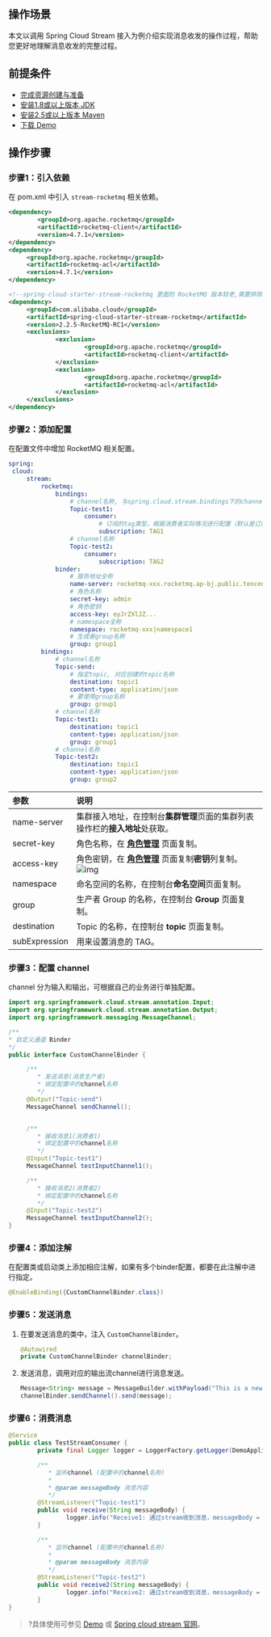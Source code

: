 ## 操作场景

本文以调用 Spring Cloud Stream 接入为例介绍实现消息收发的操作过程，帮助您更好地理解消息收发的完整过程。

## 前提条件

- [完成资源创建与准备](https://cloud.tencent.com/document/product/1495/61829)
- [安装1.8或以上版本 JDK](https://www.oracle.com/java/technologies/javase-downloads.html)
- [安装2.5或以上版本 Maven](http://maven.apache.org/download.cgi#)
- [下载 Demo](https://tdmq-document-1306598660.cos.ap-nanjing.myqcloud.com/%E5%85%AC%E6%9C%89%E4%BA%91demo/rocketmq/tdmq-rocketmq-springcloud-stream-demo.zip)

## 操作步骤
### 步骤1：引入依赖
在 pom.xml 中引入 `stream-rocketmq` 相关依赖。
```xml
<dependency>
		<groupId>org.apache.rocketmq</groupId>
		<artifactId>rocketmq-client</artifactId>
		<version>4.7.1</version>
</dependency>
<dependency>
	 <groupId>org.apache.rocketmq</groupId>
	 <artifactId>rocketmq-acl</artifactId>
	 <version>4.7.1</version>
</dependency>

<!--spring-cloud-starter-stream-rocketmq 里面的 RocketMQ 版本较老,需要排除掉,然后单独引用新的版本-->
<dependency>
	 <groupId>com.alibaba.cloud</groupId>
	 <artifactId>spring-cloud-starter-stream-rocketmq</artifactId>
	 <version>2.2.5-RocketMQ-RC1</version>
	 <exclusions>
			 <exclusion>
					 <groupId>org.apache.rocketmq</groupId>
					 <artifactId>rocketmq-client</artifactId>
			 </exclusion>
			 <exclusion>
					 <groupId>org.apache.rocketmq</groupId>
					 <artifactId>rocketmq-acl</artifactId>
			 </exclusion>
	 </exclusions>
</dependency>
```

### 步骤2：添加配置
在配置文件中增加 RocketMQ 相关配置。
```yaml
spring:
 cloud:
	 stream:
		 rocketmq:
			 bindings:
				 # channel名称, 与spring.cloud.stream.bindings下的channel名称对应
				 Topic-test1:
					 consumer:
						 # 订阅的tag类型，根据消费者实际情况进行配置（默认是订阅所有消息）
						 subscription: TAG1
				 # channel名称
				 Topic-test2:
					 consumer:
						 subscription: TAG2
			 binder:
				 # 服务地址全称
				 name-server: rocketmq-xxx.rocketmq.ap-bj.public.tencenttdmq.com:9876
				 # 角色名称
				 secret-key: admin
				 # 角色密钥
				 access-key: eyJrZXlJZ...
				 # namespace全称
				 namespace: rocketmq-xxx|namespace1
				 # 生成者group名称
				 group: group1
		 bindings:
			 # channel名称
			 Topic-send:
				 # 指定topic, 对应创建的topic名称
				 destination: topic1
				 content-type: application/json
				 # 要使用group名称
				 group: group1
			 # channel名称
			 Topic-test1:
				 destination: topic1
				 content-type: application/json
				 group: group1
			 # channel名称
			 Topic-test2:
				 destination: topic1
				 content-type: application/json
				 group: group2
```
<table>
<thead>
<tr>
<th align="left">参数</th>
<th align="left">说明</th>
</tr>
</thead>
<tbody><tr>
<td align="left">name-server</td>
<td align="left">集群接入地址，在控制台<strong>集群管理</strong>页面的集群列表操作栏的<strong>接入地址</strong>处获取。</td>
</tr>
<tr>
<td align="left">secret-key</td>
<td align="left">角色名称，在 <strong><a href="https://console.cloud.tencent.com/tdmq/role">角色管理</a></strong> 页面复制。</td>
</tr>
<tr>
<td align="left">access-key</td>
<td align="left">角色密钥，在 <strong><a href="https://console.cloud.tencent.com/tdmq/role">角色管理</a></strong> 页面复制<strong>密钥</strong>列复制。<img src="https://main.qcloudimg.com/raw/52907691231cc11e6e4801298ba90a6c.png" alt="img"></td>
</tr>
<tr>
<td align="left">namespace</td>
<td align="left">命名空间的名称，在控制台<strong>命名空间</strong>页面复制。</td>
</tr>
<tr>
<td align="left">group</td>
<td align="left">生产者 Group 的名称，在控制台 <strong>Group</strong> 页面复制。</td>
</tr>
<tr>
<td align="left">destination</td>
<td align="left">Topic 的名称，在控制台 <strong>topic</strong> 页面复制。</td>
</tr>
<tr>
<td align="left">subExpression</td>
<td align="left">用来设置消息的 TAG。</td>
</tr>
</tbody></table>

### 步骤3：配置 channel
channel 分为输入和输出，可根据自己的业务进行单独配置。
```java
import org.springframework.cloud.stream.annotation.Input;
import org.springframework.cloud.stream.annotation.Output;
import org.springframework.messaging.MessageChannel;

/**
* 自定义通道 Binder
*/
public interface CustomChannelBinder {

	 /**
		* 发送消息(消息生产者)
		* 绑定配置中的channel名称
		*/
	 @Output("Topic-send")
	 MessageChannel sendChannel();


	 /**
		* 接收消息1(消费者1)
		* 绑定配置中的channel名称
		*/
	 @Input("Topic-test1")
	 MessageChannel testInputChannel1();

	 /**
		* 接收消息2(消费者2)
		* 绑定配置中的channel名称
		*/
	 @Input("Topic-test2")
	 MessageChannel testInputChannel2();
}
```

### 步骤4：添加注解
在配置类或启动类上添加相应注解，如果有多个binder配置，都要在此注解中进行指定。
```java
@EnableBinding({CustomChannelBinder.class})
```

### 步骤5：发送消息

1. 在要发送消息的类中，注入 `CustomChannelBinder`。
	```java
	@Autowired
	private CustomChannelBinder channelBinder;
	```
2. 发送消息，调用对应的输出流channel进行消息发送。
	```java
	Message<String> message = MessageBuilder.withPayload("This is a new message.").build();
	channelBinder.sendChannel().send(message);
	```

### 步骤6：消费消息
 ```java
 @Service
 public class TestStreamConsumer {
		 private final Logger logger = LoggerFactory.getLogger(DemoApplication.class);

		 /**
			* 监听channel (配置中的channel名称)
			*
			* @param messageBody 消息内容
			*/
		 @StreamListener("Topic-test1")
		 public void receive(String messageBody) {
				 logger.info("Receive1: 通过stream收到消息，messageBody = {}", messageBody);
		 }

		 /**
			* 监听channel (配置中的channel名称)
			*
			* @param messageBody 消息内容
			*/
		 @StreamListener("Topic-test2")
		 public void receive2(String messageBody) {
				 logger.info("Receive2: 通过stream收到消息，messageBody = {}", messageBody);
		 }
 }
 ```

>?具体使用可参见 [Demo](https://tdmq-document-1306598660.cos.ap-nanjing.myqcloud.com/%E5%85%AC%E6%9C%89%E4%BA%91demo/rocketmq/tdmq-rocketmq-springcloud-stream-demo.zip) 或 [Spring cloud stream 官网](https://github.com/alibaba/spring-cloud-alibaba/wiki/RocketMQ-en)。

